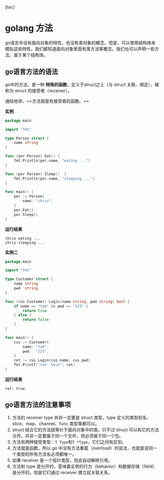 [toc]

# golang 方法

go语言中没有面向对象的特性，也没有类对象的概念。但是，可以使用结构体来模拟这些特性，我们都知道面向对象里面有类方法等概念。我们也可以声明一些方法，属于某个结构体。



## go语言方法的语法

go中的方法，是一种 **特殊的函数**，定义于struct之上（与 struct 关联、绑定），被称为 struct 的接受者（receiver）。

通俗地讲，==方法就是有接受者的函数。==

**实例**

```go
package main

import "fmt"

type Person struct {
	name string
}

func (per Person) Eat() {
	fmt.Println(per.name, "eating ...")
}

func (per Person) Sleep()  {
	fmt.Println(per.name, "sleeping ...")
}

func main() {
	per := Person{
		name: "chrix",
	}
	per.Eat()
	per.Sleep()
}

```

**运行结果**

```
chrix eating ...
chrix sleeping ...
```



**实例二**

```go
package main

import "fmt"

type Customer struct {
	name string
	pwd  string
}

func (cus Customer) Login(name string, pwd string) bool {
	if name == "tom" && pwd == "123" {
		return true
	} else {
		return false
	}
}

func main() {
	cus := Customer{
		name: "tom",
		pwd:  "123",
	}
	ret := cus.Login(cus.name, cus.pwd)
	fmt.Printf("ret: %v\n", ret)
}

```

**运行结果**

```
ret: true
```



##  go语言方法的注意事项

1. 方法的 receiver type 并非一定要是 struct 类型，type 定义的类型别名、slice、map、channel、func 类型等都可以。
2. struct 结合它的方法就等价于面向对象中的类。只不过 struct 可以和它的方法分开。并非一定要属于同一个文件，但必须属于同一个包。
3. 方法有两种接受类型：`T Type`和`T *Type`，它们之间有区别。
4. 方法就是函数，所以 go 中没有方法重载（overload）的说法，也就是说同一个类型的所有方法名必须都唯一。
5. 如果 receiver 是一个指针类型，则会自动解除引用。
6. 方法和 type 是分开的，意味着实例的行为（behavior）和数据存储（field）是分开的，但是它们通过 receiver 建立起关联关系。